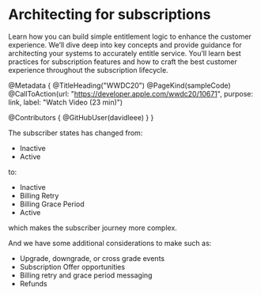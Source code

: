 # Architecting for subscriptions

Learn how you can build simple entitlement logic to enhance the customer experience. We’ll dive deep into key concepts and provide guidance for architecting your systems to accurately entitle service. You’ll learn best practices for subscription features and how to craft the best customer experience throughout the subscription lifecycle.

@Metadata {
   @TitleHeading("WWDC20")
   @PageKind(sampleCode)
   @CallToAction(url: "https://developer.apple.com/wwdc20/10671", purpose: link, label: "Watch Video (23 min)")

   @Contributors {
      @GitHubUser(davidleee)
   }
}



The subscriber states has changed from:

- Inactive
- Active 

to:

- Inactive
- Billing Retry
- Billing Grace Period
- Active 

which makes the subscriber journey more complex.

And we have some additional considerations to make such as:

- Upgrade, downgrade, or cross grade events
- Subscription Offer opportunities
- Billing retry and grace period messaging
- Refunds
